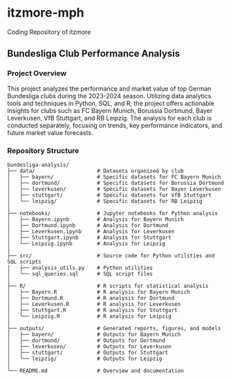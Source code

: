 # itzmore-mph
Coding Repository of itzmore

## Bundesliga Club Performance Analysis

### Project Overview
This project analyzes the performance and market value of top German Bundesliga clubs during the 2023-2024 season. Utilizing data analytics tools and techniques in Python, SQL, and R, the project offers actionable insights for clubs such as FC Bayern Munich, Borussia Dortmund, Bayer Leverkusen, VfB Stuttgart, and RB Leipzig. The analysis for each club is conducted separately, focusing on trends, key performance indicators, and future market value forecasts.

### Repository Structure

```plaintext
bundesliga-analysis/
├── data/                    # Datasets organized by club
│   ├── bayern/              # Specific datasets for FC Bayern Munich
│   ├── dortmund/            # Specific datasets for Borussia Dortmund
│   ├── leverkusen/          # Specific datasets for Bayer Leverkusen
│   ├── stuttgart/           # Specific datasets for VfB Stuttgart
│   └── leipzig/             # Specific datasets for RB Leipzig
│
├── notebooks/               # Jupyter notebooks for Python analysis
│   ├── Bayern.ipynb         # Analysis for Bayern Munich
│   ├── Dortmund.ipynb       # Analysis for Dortmund
│   ├── Leverkusen.ipynb     # Analysis for Leverkusen
│   ├── Stuttgart.ipynb      # Analysis for Stuttgart
│   └── Leipzig.ipynb        # Analysis for Leipzig
│
├── src/                     # Source code for Python utilities and SQL scripts
│   ├── analysis_utils.py    # Python utilities
│   └── sql_queries.sql      # SQL script files
│
├── R/                       # R scripts for statistical analysis
│   ├── Bayern.R             # R analysis for Bayern Munich
│   ├── Dortmund.R           # R analysis for Dortmund
│   ├── Leverkusen.R         # R analysis for Leverkusen
│   ├── Stuttgart.R          # R analysis for Stuttgart
│   └── Leipzig.R            # R analysis for Leipzig
│
├── outputs/                 # Generated reports, figures, and models
│   ├── bayern/              # Outputs for Bayern Munich
│   ├── dortmund/            # Outputs for Dortmund
│   ├── leverkusen/          # Outputs for Leverkusen
│   ├── stuttgart/           # Outputs for Stuttgart
│   └── leipzig/             # Outputs for Leipzig
│
└── README.md                # Overview and documentation
